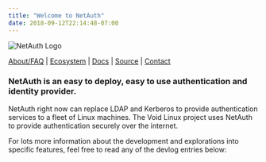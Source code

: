 ```yaml
---
title: "Welcome to NetAuth"
date: 2018-09-12T22:14:48-07:00
---
```


![NetAuth Logo](/img/NetAuthLock.png)

[About/FAQ](/about) | [Ecosystem](/ecosystem) | [Docs](https://docs.netauth.org) | [Source](https://github.com/NetAuth) | [Contact](/contact)

### NetAuth is an easy to deploy, easy to use authentication and identity provider.

NetAuth right now can replace LDAP and Kerberos to provide
authentication services to a fleet of Linux machines.  The Void Linux
project uses NetAuth to provide authentication securely over the
internet.

For lots more information about the development and explorations into
specific features, feel free to read any of the devlog entries below:
